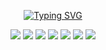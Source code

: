 <div align="center">
         
[![Typing SVG](https://readme-typing-svg.herokuapp.com?font=Bold+&weight=900&size=24&pause=100&color=008080&background=00808000&center=true&vCenter=true&width=500&height=60&lines=%F0%9F%91%8B%F0%9D%98%8F%F0%9D%98%A6%F0%9D%98%BA+%F0%9D%98%B5%F0%9D%98%A9%F0%9D%98%A6%F0%9D%98%B3%F0%9D%98%A6++%F0%9D%98%AA%F0%9D%98%B5'%F0%9D%98%B4+%F0%9D%98%AE%F0%9D%98%A6;%E2%95%B0%E2%9C%A7%F0%9D%98%96%F0%9D%98%9C%F0%9D%98%88%F0%9D%98%93%F0%9D%98%90%F0%9D%98%8B_%F0%9D%98%8C%F0%9D%98%93%F0%9D%98%8F%F0%9D%98%88%F0%9D%98%8B%F0%9D%98%90%F0%9D%98%94%E2%80%A2%E2%80%A2%E1%9D%B0%F0%9F%92%93;%F0%9D%98%90'%F0%9D%98%AE+%F0%9D%98%A2+19-%F0%9D%98%BA%F0%9D%98%A6%F0%9D%98%A2%F0%9D%98%B3-%F0%9D%98%B0%F0%9D%98%AD%F0%9D%98%A5%F0%9F%99%8B%E2%80%8D%E2%99%82%EF%B8%8F;%F0%9D%98%90+%F0%9D%98%AD%F0%9D%98%AA%F0%9D%98%B7%F0%9D%98%AA%F0%9D%98%AF%F0%9D%98%A8+%F0%9D%98%AA%F0%9D%98%AF+%F0%9F%87%B2%F0%9F%87%A6+%F0%9D%98%94%F0%9D%98%B0%F0%9D%98%B3%F0%9D%98%B0%F0%9D%98%A4%F0%9D%98%A4%F0%9D%98%B0;%F0%9F%92%BB%F0%9D%98%90'%F0%9D%98%AE+%F0%9D%98%B0%F0%9D%98%A3%F0%9D%98%B4%F0%9D%98%A6%F0%9D%98%B4%F0%9D%98%B4%F0%9D%98%A6%F0%9D%98%A5+%F0%9D%98%B8%F0%9D%98%AA%F0%9D%98%B5%F0%9D%98%A9+%F0%9D%98%A4%F0%9D%98%B0%F0%9D%98%A5%F0%9D%98%AA%F0%9D%98%AF%F0%9D%98%A8;%F0%9D%98%90+%F0%9D%98%AD%F0%9D%98%B0%F0%9D%98%B7%F0%9D%98%A6+%F0%9D%98%AD%F0%9D%98%A6%F0%9D%98%A2%F0%9D%98%B3%F0%9D%98%AF%F0%9D%98%AA%F0%9D%98%AF%F0%9D%98%A8+%F0%9D%98%AF%F0%9D%98%A6%F0%9D%98%B8+%F0%9D%98%B5%F0%9D%98%A9%F0%9D%98%AA%F0%9D%98%AF%F0%9D%98%A8%F0%9D%98%B4%F0%9F%91%A8%E2%80%8D%F0%9F%92%BB;%F0%9D%98%90'%F0%9D%98%AE+%F0%9D%98%B4%F0%9D%98%B0%F0%9D%98%A7%F0%9D%98%B5%F0%9D%98%B8%F0%9D%98%A2%F0%9D%98%B3%F0%9D%98%A6+%F0%9D%98%A2%F0%9D%98%B5%F0%9D%98%A6%F0%9D%98%AF%F0%9D%98%A8%F0%9D%98%AA%F0%9D%98%AF%F0%9D%98%A6%F0%9D%98%A6%F0%9D%98%B3+%F0%9D%98%88%F0%9D%98%93%F0%9D%98%9F!%F0%9F%98%8E)](https://git.io/typing-svg)</div>


<div align="center"><p><a href="https://twitter.com/walid_|   ELHADIM" target="_blank"><img
            src="https://img.shields.io/badge/|-OUALID-blue?logo=twitter&style=for-the-badge"/></a> <a href="https://www.facebook.com/walid.hdm.33" target="_blank"><img
            src="https://img.shields.io/badge/|-OUALID-blue?logo=facebook&style=for-the-badge"/></a> <a href="https://www.instagram.com/walid.hdm/" target="_blank"><img
            src="https://img.shields.io/badge/|-OUALID-blue?logo=instagram&style=for-the-badge"/></a> <a href="mailto:walid ELHADIM8@gmail.com"><img
            src="https://img.shields.io/badge/|-OUALID-blue?logo=gmail&style=for-the-badge"/></a> <a href="https://www.linkedin.com/in/walid-ELHADIM-752a04268" target="_blank"><img
            src="https://img.shields.io/badge/%7C-OUALID-blue?style=for-the-badge&logo=linkedin"/></a> <a href="https://wa.me//+212606956478"><img
            src="https://img.shields.io/badge/|-OUALID-blue?logo=WhatsApp&style=for-the-badge"/></a> <a href=https://t.me/Walid_Hdm_2004 target="_blank"><img
            src="https://img.shields.io/badge/|-OUALID-blue?logo=telegram&style=for-the-badge"/></a></p></div>
